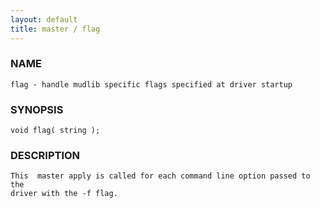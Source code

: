 ```yaml
---
layout: default
title: master / flag
---
```


### NAME

    flag - handle mudlib specific flags specified at driver startup


### SYNOPSIS

    void flag( string );


### DESCRIPTION

    This  master apply is called for each command line option passed to the
    driver with the -f flag.
